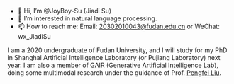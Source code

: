 - 👋 Hi, I’m @JoyBoy-Su (Jiadi Su)
- 👀 I’m interested in natural language processing.
- 📫 How to reach me: Email: 20302010043@fudan.edu.cn or WeChat: wx_JiadiSu

<!---
JoyBoy-Su/JoyBoy-Su is a ✨ special ✨ repository because its `README.md` (this file) appears on your GitHub profile.
You can click the Preview link to take a look at your changes.
--->

I am a 2020 undergraduate of Fudan University, and I will study for my PhD in Shanghai Artificial Intelligence Laboratory (or Pujiang Laboratory) next year.
I am also a member of GAIR (Generative Artificial Intelligence Lab), doing some multimodal research under the guidance of Prof. [Pengfei Liu](http://pfliu.com/).
